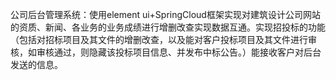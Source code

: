 公司后台管理系统：使用element ui+SpringCloud框架实现对建筑设计公司网站的资质、新闻、各业务的业务成绩进行增删改查实现数据互通。实现招投标的功能（包括对招标项目及其文件的增删改查，以及能对客户投标项目及其文件进行审核，如审核通过，则隐藏该投标项目信息、并发布中标公告。）能接收客户对后台发送的信息。
